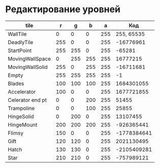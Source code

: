 # Редактирование уровней

| tile            | r   | g   | b   | a   | Код         |
|-----------------|-----|-----|-----|-----|-------------|
| WallTile        | 0   | 0   | 0   | 255 | 255, 65535  |
| DeadlyTile      | 255 | 0   | 0   | 255 | -16776961   |
| StartPoint      | 255 | 255 | 0   | 255 | -65281      |
| MovingWallSpace | 0   | 255 | 255 | 255 | 16777215    |
| MovingWallSolid | 255 | 0   | 255 | 255 | -16711681   |
| Empty           | 255 | 255 | 255 | 255 | -1          |
| Blades          | 100 | 100 | 100 | 255 | 1684301055  |
| Accelerator     | 100 | 0   | 0   | 255 | 1677721855  |
| Celerator end pt| 0   | 0   | 200 | 255 | 51455       |
| Trampoline      | 0   | 0   | 100 | 255 | 25855       |
| HingeSolid      | 0   | 200 | 0   | 255 | 13107455    |
| HingeMount      | 200 | 200 | 200 | 255 | -926365441  |
| Flimsy          | 150 | 0   | 0   | 255 | -1778384641 |
| Gift            | 120 | 120 | 0   | 255 | 2021130495  |
| Hatch           | 130 | 130 | 0   | 255 | -2105409281 |
| Star            | 210 | 210 | 0   | 255 | -757989121  |
